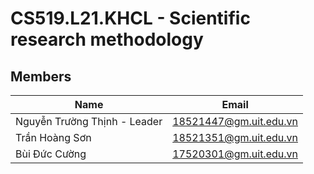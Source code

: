 # CS519.L21.KHCL - Scientific research methodology


## Members

| Name                         | Email                  |
| ---------------------------- | ---------------------- |
| Nguyễn Trường Thịnh - Leader | 18521447@gm.uit.edu.vn |
| Trần Hoàng Sơn               | 18521351@gm.uit.edu.vn |
| Bùi Đức Cường                | 17520301@gm.uit.edu.vn |
